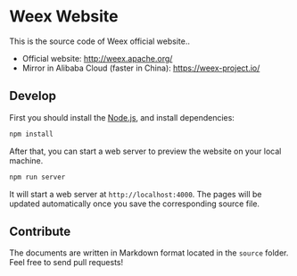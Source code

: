 # Weex Website

This is the source code of Weex official website..

+ Official website: http://weex.apache.org/
+ Mirror in Alibaba Cloud (faster in China): https://weex-project.io/

## Develop

First you should install the [Node.js](https://nodejs.org/), and install dependencies:

```bash
npm install
```

After that, you can start a web server to preview the website on your local machine.

```bash
npm run server
```

It will start a web server at `http://localhost:4000`. The pages will be updated automatically once you save the corresponding source file.

## Contribute

The documents are written in Markdown format located in the `source` folder. Feel free to send pull requests!
